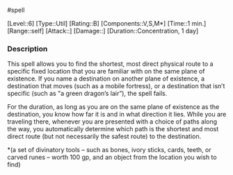 #spell

[Level::6]
[Type::Util]
[Rating::B]
[Components::V,S,M*]
[Time::1 min.]
[Range::self]
[Attack::]
[Damage::]
[Duration::Concentration, 1 day]
### Description

This spell allows you to find the shortest, most direct physical route to a specific fixed location that you are familiar with on the same plane of existence. If you name a destination on another plane of existence, a destination that moves (such as a mobile fortress), or a destination that isn’t specific (such as "a green dragon’s lair”), the spell fails.

For the duration, as long as you are on the same plane of existence as the destination, you know how far it is and in what direction it lies. While you are traveling there, whenever you are presented with a choice of paths along the way, you automatically determine which path is the shortest and most direct route (but not necessarily the safest route) to the destination.

\*(a set of divinatory tools – such as bones, ivory sticks, cards, teeth, or carved runes – worth 100 gp, and an object from the location you wish to find)